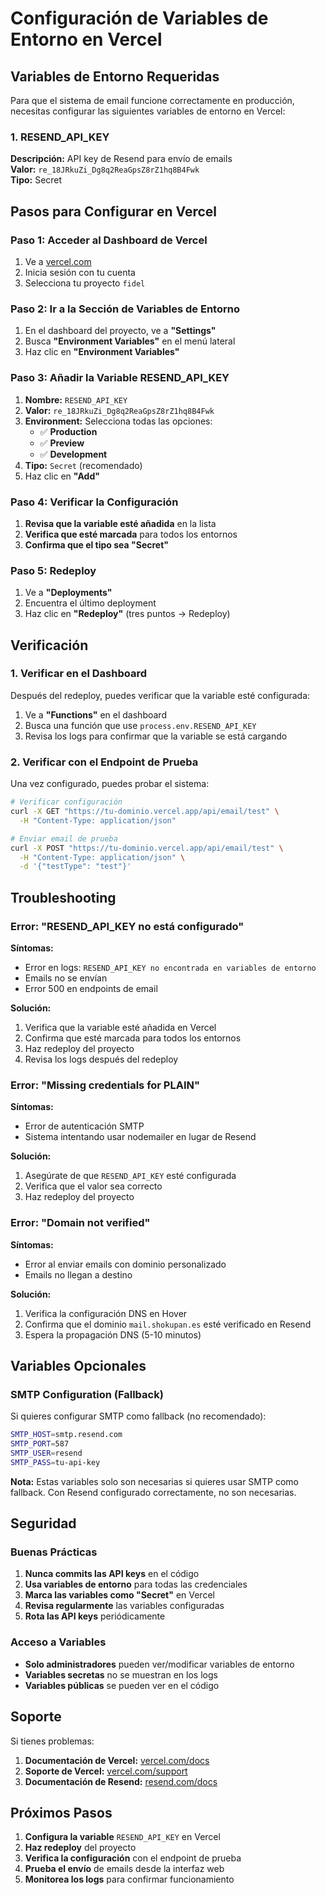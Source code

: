 # Configuración de Variables de Entorno en Vercel

## Variables de Entorno Requeridas

Para que el sistema de email funcione correctamente en producción, necesitas configurar las siguientes variables de entorno en Vercel:

### 1. RESEND_API_KEY

**Descripción:** API key de Resend para envío de emails  
**Valor:** `re_18JRkuZi_Dg8q2ReaGpsZ8rZ1hq8B4Fwk`  
**Tipo:** Secret

## Pasos para Configurar en Vercel

### Paso 1: Acceder al Dashboard de Vercel

1. Ve a [vercel.com](https://vercel.com)
2. Inicia sesión con tu cuenta
3. Selecciona tu proyecto `fidel`

### Paso 2: Ir a la Sección de Variables de Entorno

1. En el dashboard del proyecto, ve a **"Settings"**
2. Busca **"Environment Variables"** en el menú lateral
3. Haz clic en **"Environment Variables"**

### Paso 3: Añadir la Variable RESEND_API_KEY

1. **Nombre:** `RESEND_API_KEY`
2. **Valor:** `re_18JRkuZi_Dg8q2ReaGpsZ8rZ1hq8B4Fwk`
3. **Environment:** Selecciona todas las opciones:
   - ✅ **Production**
   - ✅ **Preview**
   - ✅ **Development**
4. **Tipo:** `Secret` (recomendado)
5. Haz clic en **"Add"**

### Paso 4: Verificar la Configuración

1. **Revisa que la variable esté añadida** en la lista
2. **Verifica que esté marcada** para todos los entornos
3. **Confirma que el tipo sea "Secret"**

### Paso 5: Redeploy

1. Ve a **"Deployments"**
2. Encuentra el último deployment
3. Haz clic en **"Redeploy"** (tres puntos → Redeploy)

## Verificación

### 1. Verificar en el Dashboard

Después del redeploy, puedes verificar que la variable esté configurada:

1. Ve a **"Functions"** en el dashboard
2. Busca una función que use `process.env.RESEND_API_KEY`
3. Revisa los logs para confirmar que la variable se está cargando

### 2. Verificar con el Endpoint de Prueba

Una vez configurado, puedes probar el sistema:

```bash
# Verificar configuración
curl -X GET "https://tu-dominio.vercel.app/api/email/test" \
  -H "Content-Type: application/json"

# Enviar email de prueba
curl -X POST "https://tu-dominio.vercel.app/api/email/test" \
  -H "Content-Type: application/json" \
  -d '{"testType": "test"}'
```

## Troubleshooting

### Error: "RESEND_API_KEY no está configurado"

**Síntomas:**
- Error en logs: `RESEND_API_KEY no encontrada en variables de entorno`
- Emails no se envían
- Error 500 en endpoints de email

**Solución:**
1. Verifica que la variable esté añadida en Vercel
2. Confirma que esté marcada para todos los entornos
3. Haz redeploy del proyecto
4. Revisa los logs después del redeploy

### Error: "Missing credentials for PLAIN"

**Síntomas:**
- Error de autenticación SMTP
- Sistema intentando usar nodemailer en lugar de Resend

**Solución:**
1. Asegúrate de que `RESEND_API_KEY` esté configurada
2. Verifica que el valor sea correcto
3. Haz redeploy del proyecto

### Error: "Domain not verified"

**Síntomas:**
- Error al enviar emails con dominio personalizado
- Emails no llegan a destino

**Solución:**
1. Verifica la configuración DNS en Hover
2. Confirma que el dominio `mail.shokupan.es` esté verificado en Resend
3. Espera la propagación DNS (5-10 minutos)

## Variables Opcionales

### SMTP Configuration (Fallback)

Si quieres configurar SMTP como fallback (no recomendado):

```bash
SMTP_HOST=smtp.resend.com
SMTP_PORT=587
SMTP_USER=resend
SMTP_PASS=tu-api-key
```

**Nota:** Estas variables solo son necesarias si quieres usar SMTP como fallback. Con Resend configurado correctamente, no son necesarias.

## Seguridad

### Buenas Prácticas

1. **Nunca commits las API keys** en el código
2. **Usa variables de entorno** para todas las credenciales
3. **Marca las variables como "Secret"** en Vercel
4. **Revisa regularmente** las variables configuradas
5. **Rota las API keys** periódicamente

### Acceso a Variables

- **Solo administradores** pueden ver/modificar variables de entorno
- **Variables secretas** no se muestran en los logs
- **Variables públicas** se pueden ver en el código

## Soporte

Si tienes problemas:

1. **Documentación de Vercel:** [vercel.com/docs](https://vercel.com/docs)
2. **Soporte de Vercel:** [vercel.com/support](https://vercel.com/support)
3. **Documentación de Resend:** [resend.com/docs](https://resend.com/docs)

## Próximos Pasos

1. **Configura la variable** `RESEND_API_KEY` en Vercel
2. **Haz redeploy** del proyecto
3. **Verifica la configuración** con el endpoint de prueba
4. **Prueba el envío** de emails desde la interfaz web
5. **Monitorea los logs** para confirmar funcionamiento 